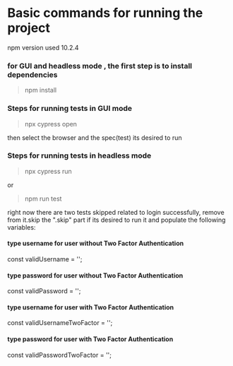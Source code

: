 # Basic commands for running the project

npm version used 10.2.4

### for GUI and headless mode , the first step is to install dependencies

> npm install

### Steps for running tests in GUI mode 

> npx cypress open

then select the browser and the spec(test) its desired to run

### Steps for running tests in headless mode 

> npx cypress run

or

> npm run test

right now there are two tests skipped related to login successfully, remove from it.skip the ".skip" part if its desired to run it and populate the following variables:

#### type username for user without Two Factor Authentication
const validUsername = '';  
#### type password for user without Two Factor Authentication
const validPassword = '';
#### type username for user with Two Factor Authentication
const validUsernameTwoFactor = '';
#### type password for user with Two Factor Authentication
const validPasswordTwoFactor = '';


